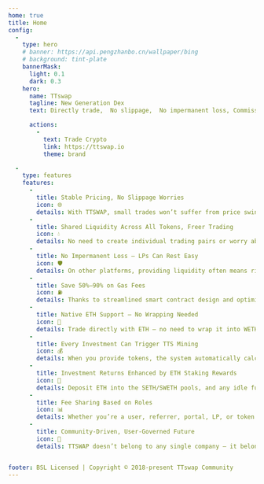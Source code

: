 ```yaml
---
home: true
title: Home
config:
  -
    type: hero
    # banner: https://api.pengzhanbo.cn/wallpaper/bing
    # background: tint-plate
    bannerMask:
      light: 0.1
      dark: 0.3
    hero:
      name: TTswap
      tagline: New Generation Dex
      text: Directly trade,  No slippage,  No impermanent loss, Commission allocation by role, Lower gas

      actions:
        -
          text: Trade Crypto
          link: https://ttswap.io
          theme: brand

  -
    type: features
    features:
      -
        title: Stable Pricing, No Slippage Worries
        icon: 🌐
        details: With TTSWAP, small trades won’t suffer from price swings. What you see is what you get — making your trading experience more predictable and controlled.
      -
        title: Shared Liquidity Across All Tokens, Freer Trading
        icon: 💧
        details: No need to create individual trading pairs or worry about “low liquidity.” TTSWAP enables all pairs to share a unified super pool for the same token, resulting in faster and smoother trades.
      -
        title: No Impermanent Loss — LPs Can Rest Easy
        icon: 🛡️
        details: On other platforms, providing liquidity often means risking losses due to price fluctuations — known as impermanent loss. TTSWAP’s mechanism effectively avoids this, so your assets stay safe.
      -
        title: Save 50%–90% on Gas Fees
        icon: ⛽
        details: Thanks to streamlined smart contract design and optimized logic, every transaction on TTSWAP saves you real money on gas — significantly more efficient than traditional platforms.
      -
        title: Native ETH Support — No Wrapping Needed
        icon: 🔁
        details: Trade directly with ETH — no need to wrap it into WETH first. It’s faster and more convenient, all in one step.
      -
        title: Every Investment Can Trigger TTS Mining
        icon: 💰
        details: When you provide tokens, the system automatically calculates your contribution’s value and initiates secondary mining — earning you extra TTS rewards.
      -
        title: Investment Returns Enhanced by ETH Staking Rewards
        icon: 🌱
        details: Deposit ETH into the SETH/SWETH pools, and any idle funds will be automatically staked via Rocketpool — earning an additional 3–5% APY.
      -
        title: Fee Sharing Based on Roles 
        icon: 📊
        details: Whether you’re a user, referrer, portal, LP, or token project — you get a share of the trading fees. Everyone benefits and can participate.
      -
        title: Community-Driven, User-Governed Future
        icon: 👥
        details: TTSWAP doesn’t belong to any single company — it belongs to the community. Its direction and reward mechanisms are guided by community consensus.


footer: BSL Licensed | Copyright © 2018-present TTswap Community 
---
```

